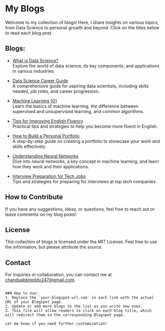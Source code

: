 
# My Blogs

Welcome to my collection of blogs! Here, I share insights on various topics, from Data Science to personal growth and beyond. Click on the titles below to read each blog post.

## Blogs:

- [What is Data Science?](https://venkat0706.blogspot.com/2025/01/what-is-data-science.html)  
  Explore the world of data science, its key components, and applications in various industries.

- [Data Science Career Guide](https://your-blogspot-url.com/data-science-career-guide)  
  A comprehensive guide for aspiring data scientists, including skills needed, job roles, and career progression.

- [Machine Learning 101](https://your-blogspot-url.com/machine-learning-101)  
  Learn the basics of machine learning, the difference between supervised and unsupervised learning, and common algorithms.

- [Tips for Improving English Fluency](https://your-blogspot-url.com/tips-for-improving-english-fluency)  
  Practical tips and strategies to help you become more fluent in English.

- [How to Build a Personal Portfolio](https://your-blogspot-url.com/how-to-build-a-personal-portfolio)  
  A step-by-step guide on creating a portfolio to showcase your work and skills effectively.

- [Understanding Neural Networks](https://your-blogspot-url.com/understanding-neural-networks)  
  Dive into neural networks, a key concept in machine learning, and learn how they work and their applications.

- [Interview Preparation for Tech Jobs](https://your-blogspot-url.com/interview-preparation-for-tech-jobs)  
  Tips and strategies for preparing for interviews at top tech companies.

## How to Contribute

If you have any suggestions, ideas, or questions, feel free to reach out or leave comments on my blog posts!

## License

This collection of blogs is licensed under the MIT License. Feel free to use the information, but please attribute the source.

## Contact

For inquiries or collaboration, you can contact me at [chanduabbireddy247@gmail.com](mailto:chanduabbireddy247@gmail.com).
```

### How to Use:
1. Replace the `your-blogspot-url.com` in each link with the actual URL of your Blogspot page.
2. Update or add more blogs to the list as you write new ones.
3. This file will allow readers to click on each blog title, which will redirect them to the corresponding Blogspot page. 

Let me know if you need further customization!
